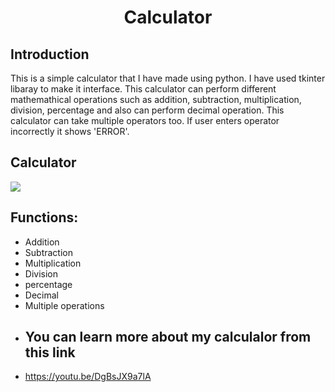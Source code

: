 <h1 align="center">
  <font> Calculator </font>
</h1>
<h2 align="left">Introduction</h2>
This is a simple calculator that I have made using python. I have used tkinter libaray to make it interface. This calculator can perform different mathemathical operations such as addition, subtraction, multiplication, division, percentage and also can perform decimal operation. This calculator can take multiple operators too. If user enters operator incorrectly it shows 'ERROR'.   
<h2 align="left">Calculator</h2>
<img src="calculator/CalculatorSS.PNG"/>
<h2 align="left">Functions:</h2>

- Addition
- Subtraction
- Multiplication
- Division
- percentage
- Decimal
- Multiple operations
- <h2 align="left">You can learn more about my calculalor from this link</h2>
- https://youtu.be/DgBsJX9a7lA
